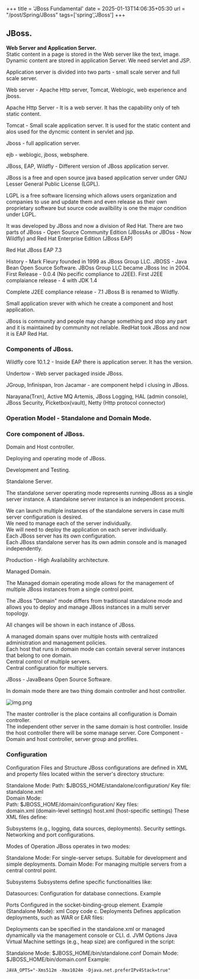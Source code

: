 +++
title = 'JBoss Fundamental'
date = 2025-01-13T14:06:35+05:30
url = "/post/Spring/JBoss"
tags=['spring','JBoss']
+++

## JBoss.

**Web Server and Application Server.**  
Static content in a page is stored in the Web server like the text, image.  
Dynamic content are stored in application Server. We need servlet and JSP.

Application server is divided into two parts - small scale server and full scale server.


Web server - Apache Http server, Tomcat, Weblogic, web experience and jboss.

Apache Http Server - It is a web server. It has the capability only of teh static content.

Tomcat - Small scale application server. It is used for the static content and alos used for the dyncmic content in servlet and jsp.

Jboss - full application server.

ejb - weblogic, jboss, websphere.


JBoss, EAP, Wildfly - Different version of JBoss application server.

JBoss is a free and open source java based application server under GNU Lesser General Public License (LGPL).

LGPL is a free software licensing which allows users organization and companies to use and update them and even release as their own proprietary software but source code availbility is one the major condition under LGPL.

It was developed by JBoss and now a division of Red Hat. There are two parts of JBoss - Open Source Community Edition (JBossAs or JBOss - Now Wildfly) and Red Hat Enterprise Edition (JBoss EAP)

Red Hat JBoss EAP 7.3

History - Mark Fleury founded in 1999 as JBoss Group LLC.
JBOSS - Java Bean Open Source Software.
JBOss Group LLC became JBoss Inc in 2004. First Release - 0.0.4 (No pecific compliance to J2EE). First J2EE complaiance release - 4 with JDK 1.4

Complete J2EE compliance release - 7.1
JBoss B is renamed to Wildfly.

Small application srever with which he create a component and host application.


JBoss is community and people may change something and stop any part and it is maintained by community not reliable. RedHat took JBoss and now it is EAP Red Hat.

### Components of JBoss.

Wildfly core 10.1.2 - Inside EAP there is application server. It has the version.

Undertow - Web server packaged inside JBoss.

JGroup, Infinispan, Iron Jacamar - are component helpd i clusing in JBoss.

Narayana(Trxn), Active MQ Artemis, JBoss Logging, HAL (admin console), JBoss Security, Picketbox(vault), Netty (Http protocol connector)


### Operation Model - Standalone and Domain Mode.


### Core component of JBoss.
Domain and Host controller.


Deploying and operating mode of JBoss.

Development and Testing.

Standalone Server.

The standalone server operating mode represents running JBoss as a single server instance. A standalone server instance is an independent process.

We can launch multiple instances of the standalone servers in case multi server configuration is desired.  
We need to manage each of the server individually.  
We will need to deploy the application on each server individually.  
Each JBoss server has its own configuration.  
Each JBoss standalone server has its own admin console and is managed independently.




Production - High Availability architecture.

Managed Domain.

The Managed domain operating mode allows for the management of multiple JBoss instances from a single control point.

The JBoss "Domain" mode differs from traditional standalone mode and allows you to deploy and manage JBoss instances in a multi server topology.

All changes will be shown in each instance of JBoss.

A managed domain spans over multiple hosts with centralized administration and management policies.  
Each host  that runs in domain mode can contain several server instances that belong to one domain.  
Central control of multiple servers.  
Central configuration for multiple servers.


JBoss - JavaBeans Open Source Software.

In domain mode there are two thing domain controller and host controller.

![img.png](/images/Spring/JBoss/DomainHomeController.png)

The master controller is the place contains all configuration is Domain controller.  
The independent other server in the same domain is host controller. Inside the host controller there will be some manage server.
Core Component - Domain and host controller, server group and profiles.


### Configuration 

Configuration Files and Structure
JBoss configurations are defined in XML and property files located within the server's directory structure:

Standalone Mode: Path: $JBOSS_HOME/standalone/configuration/
Key file: standalone.xml  
Domain Mode:  
Path: $JBOSS_HOME/domain/configuration/
Key files:  
domain.xml (domain-level settings)
host.xml (host-specific settings)
These XML files define:

Subsystems (e.g., logging, data sources, deployments).
Security settings.
Networking and port configurations.

Modes of Operation
JBoss operates in two modes:

Standalone Mode:
For single-server setups.
Suitable for development and simple deployments.
Domain Mode:
For managing multiple servers from a central control point.

Subsystems
Subsystems define specific functionalities like:

Datasources: Configuration for database connections. Example

Ports
Configured in the socket-binding-group element. Example (Standalone Mode):
xml
Copy code
<socket-binding-group name="standard-sockets" default-interface="public">
<socket-binding name="http" port="8080"/>
<socket-binding name="https" port="8443"/>
</socket-binding-group>
c. Deployments
Defines application deployments, such as WAR or EAR files:

Deployments can be specified in the standalone.xml or managed dynamically via the management console or CLI.
d. JVM Options
Java Virtual Machine settings (e.g., heap size) are configured in the script:

Standalone Mode: $JBOSS_HOME/bin/standalone.conf
Domain Mode: $JBOSS_HOME/bin/domain.conf
Example:

```xml
JAVA_OPTS="-Xms512m -Xmx1024m -Djava.net.preferIPv4Stack=true"
```